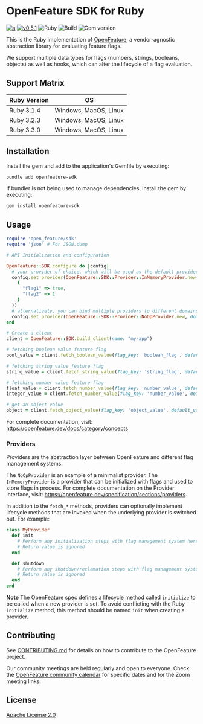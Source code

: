 # OpenFeature SDK for Ruby

[![a](https://img.shields.io/badge/slack-%40cncf%2Fopenfeature-brightgreen?style=flat&logo=slack)](https://cloud-native.slack.com/archives/C0344AANLA1)
[![v0.5.1](https://img.shields.io/static/v1?label=Specification&message=v0.5.1&color=yellow)](https://github.com/open-feature/spec/tree/v0.5.1)
![Ruby](https://img.shields.io/badge/ruby-%23CC342D.svg?style=for-the-badge&logo=ruby&logoColor=white)
![Build](https://github.com/open-feature/openfeature-ruby/actions/workflows/main.yml/badge.svg?branch=main)
![Gem version](https://img.shields.io/gem/v/openfeature-sdk)

This is the Ruby implementation of [OpenFeature](https://openfeature.dev), a vendor-agnostic abstraction library for evaluating feature flags.

We support multiple data types for flags (numbers, strings, booleans, objects) as well as hooks, which can alter the lifecycle of a flag evaluation.

## Support Matrix

| Ruby Version | OS                          |
| -----------  | -----------                 |
| Ruby 3.1.4   | Windows, MacOS, Linux       |
| Ruby 3.2.3   | Windows, MacOS, Linux       |
| Ruby 3.3.0   | Windows, MacOS, Linux       |


## Installation

Install the gem and add to the application's Gemfile by executing:

```sh
bundle add openfeature-sdk
```

If bundler is not being used to manage dependencies, install the gem by executing:

```sh
gem install openfeature-sdk
```

## Usage

```ruby
require 'open_feature/sdk'
require 'json' # For JSON.dump

# API Initialization and configuration

OpenFeature::SDK.configure do |config|
  # your provider of choice, which will be used as the default provider
  config.set_provider(OpenFeature::SDK::Provider::InMemoryProvider.new(
    {
      "flag1" => true,
      "flag2" => 1
    }
  ))
  # alternatively, you can bind multiple providers to different domains
  config.set_provider(OpenFeature::SDK::Provider::NoOpProvider.new, domain: "legacy_flags")
end

# Create a client
client = OpenFeature::SDK.build_client(name: "my-app")

# fetching boolean value feature flag
bool_value = client.fetch_boolean_value(flag_key: 'boolean_flag', default_value: false)

# fetching string value feature flag
string_value = client.fetch_string_value(flag_key: 'string_flag', default_value: false)

# fetching number value feature flag
float_value = client.fetch_number_value(flag_key: 'number_value', default_value: 1.0)
integer_value = client.fetch_number_value(flag_key: 'number_value', default_value: 1)

# get an object value
object = client.fetch_object_value(flag_key: 'object_value', default_value: JSON.dump({ name: 'object'}))
```

For complete documentation, visit: https://openfeature.dev/docs/category/concepts

### Providers

Providers are the abstraction layer between OpenFeature and different flag management systems.

The `NoOpProvider` is an example of a minimalist provider. The `InMemoryProvider` is a provider that can be initialized with flags and used to store flags in process. For complete documentation on the Provider interface, visit: https://openfeature.dev/specification/sections/providers.

In addition to the `fetch_*` methods, providers can optionally implement lifecycle methods that are invoked when the underlying provider is switched out. For example:

```ruby
class MyProvider
  def init
    # Perform any initialization steps with flag management system here
    # Return value is ignored
  end

  def shutdown
    # Perform any shutdown/reclamation steps with flag management system here
    # Return value is ignored
  end
end
```

**Note** The OpenFeature spec defines a lifecycle method called `initialize` to be called when a new provider is set. To avoid conflicting with the Ruby `initialize` method, this method should be named `init` when creating a provider.

## Contributing

See [CONTRIBUTING.md](CONTRIBUTING.md) for details on how to contribute to the OpenFeature project.

Our community meetings are held regularly and open to everyone. Check the [OpenFeature community calendar](https://calendar.google.com/calendar/u/0?cid=MHVhN2kxaGl2NWRoMThiMjd0b2FoNjM2NDRAZ3JvdXAuY2FsZW5kYXIuZ29vZ2xlLmNvbQ) for specific dates and for the Zoom meeting links.


## License

[Apache License 2.0](LICENSE)
